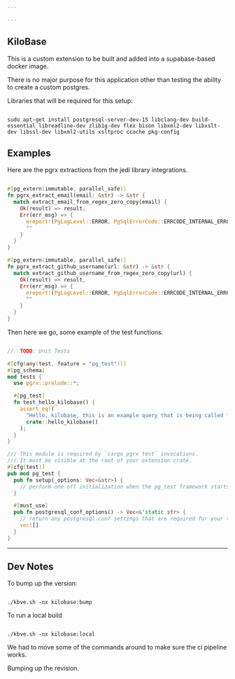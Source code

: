 ```yaml
---

---
```


## KiloBase

This is a custom extension to be built and added into a supabase-based docker image.

There is no major purpose for this application other than testing the ability to create a custom postgres.

Libraries that will be required for this setup:

```shell

sudo apt-get install postgresql-server-dev-15 libclang-dev build-essential libreadline-dev zlib1g-dev flex bison libxml2-dev libxslt-dev libssl-dev libxml2-utils xsltproc ccache pkg-config

```

## Examples

Here are the pgrx extractions from the jedi library integrations.

```rust

#[pg_extern(immutable, parallel_safe)]
fn pgrx_extract_email(email: &str) -> &str {
  match extract_email_from_regex_zero_copy(email) {
    Ok(result) => result,
    Err(err_msg) => {
      ereport!(PgLogLevel::ERROR, PgSqlErrorCode::ERRCODE_INTERNAL_ERROR, &format!("{}", err_msg));
      ""
    }
  }
}

#[pg_extern(immutable, parallel_safe)]
fn pgrx_extract_github_username(url: &str) -> &str {
  match extract_github_username_from_regex_zero_copy(url) {
    Ok(result) => result,
    Err(err_msg) => {
      ereport!(PgLogLevel::ERROR, PgSqlErrorCode::ERRCODE_INTERNAL_ERROR, &format!("{}", err_msg));
      ""
    }
  }
}

```

Then here we go, some example of the test functions.

```rust

//  TODO: Unit Tests

#[cfg(any(test, feature = "pg_test"))]
#[pg_schema]
mod tests {
  use pgrx::prelude::*;

  #[pg_test]
  fn test_hello_kilobase() {
    assert_eq!(
      "Hello, kilobase, this is an example query that is being called from rust!",
      crate::hello_kilobase()
    );
  }
}

/// This module is required by `cargo pgrx test` invocations.
/// It must be visible at the root of your extension crate.
#[cfg(test)]
pub mod pg_test {
  pub fn setup(_options: Vec<&str>) {
    // perform one-off initialization when the pg_test framework starts
  }

  #[must_use]
  pub fn postgresql_conf_options() -> Vec<&'static str> {
    // return any postgresql.conf settings that are required for your tests
    vec![]
  }
}

```

---

## Dev Notes

To bump up the version: 

```shell

./kbve.sh -nx kilobase:bump

```

To run a local build

```shell

./kbve.sh -nx kilobase:local

```

We had to move some of the commands around to make sure the ci pipeline works.

Bumping up the revision.